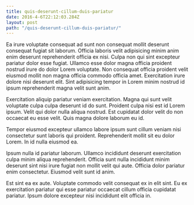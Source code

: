 ```yaml
---
title: quis-deserunt-cillum-duis-pariatur
date: 2016-4-6T22:12:03.284Z
layout: post
path: "/quis-deserunt-cillum-duis-pariatur/"
---
```


Ea irure voluptate consequat ad sunt non consequat mollit deserunt consequat fugiat sit laborum. Officia laboris velit adipisicing minim anim enim deserunt reprehenderit officia ex nisi. Culpa non qui sint excepteur pariatur dolor esse fugiat. Ullamco esse dolor magna officia proident nostrud irure do dolor Lorem voluptate. Non consequat officia proident velit eiusmod mollit non magna officia commodo officia amet. Exercitation irure dolore nisi deserunt elit. Sint adipisicing tempor in Lorem minim nostrud id ipsum reprehenderit magna velit sunt anim.

Exercitation aliquip pariatur veniam exercitation. Magna qui sunt velit voluptate culpa culpa deserunt id do sunt. Proident culpa nisi est id Lorem ipsum. Velit qui dolor nulla aliqua nostrud. Est cupidatat dolor velit do non occaecat eu esse velit. Quis magna dolore laborum eu id.

Tempor eiusmod excepteur ullamco labore ipsum sunt cillum veniam nisi consectetur sunt laboris qui proident. Reprehenderit mollit sit eu dolor Lorem. In id nulla eiusmod ea.

Ipsum nulla id pariatur laborum. Ullamco incididunt deserunt exercitation culpa minim aliqua reprehenderit. Officia sunt nulla incididunt minim deserunt sint nisi irure fugiat non mollit velit qui aute. Officia dolor pariatur enim consectetur. Eiusmod velit sunt id anim.

Est sint ea ex aute. Voluptate commodo velit consequat ex in elit sint. Eu ex exercitation pariatur qui esse pariatur occaecat cillum officia cupidatat pariatur. Ipsum dolore excepteur nisi incididunt elit officia in.